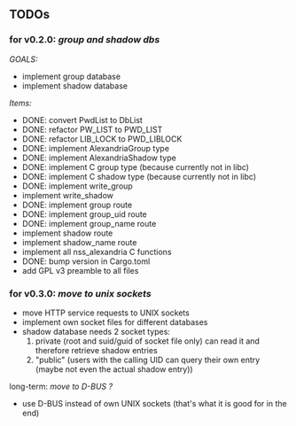 ## TODOs

### for v0.2.0: *group and shadow dbs*
*GOALS:*
- implement group database
- implement shadow database

*Items:*
- DONE: convert PwdList to DbList<T>
- DONE: refactor PW_LIST to PWD_LIST
- DONE: refactor LIB_LOCK to PWD_LIBLOCK
- DONE: implement AlexandriaGroup type
- DONE: implement AlexandriaShadow type
- DONE: implement C group type (because currently not in libc)
- DONE: implement C shadow type (because currently not in libc)
- DONE: implement write_group
- implement write_shadow
- DONE: implement group route
- DONE: implement group_uid route
- DONE: implement group_name route
- implement shadow route
- implement shadow_name route
- implement all nss_alexandria C functions
- DONE: bump version in Cargo.toml
- add GPL v3 preamble to all files

### for v0.3.0: *move to unix sockets*
- move HTTP service requests to UNIX sockets
- implement own socket files for different databases
- shadow database needs 2 socket types:
  1. private (root and suid/guid of socket file only) can read it and therefore retrieve shadow entries
  2. "public" (users with the calling UID can query their own entry (maybe not even the actual shadow entry))

long-term: *move to D-BUS ?*
- use D-BUS instead of own UNIX sockets (that's what it is good for in the end)
